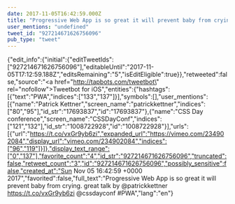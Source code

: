```yaml
---
date: 2017-11-05T16:42:59.000Z
title: "Progressive Web App is so great it will prevent baby from crying. great talk by <a href='http://twitter.com/patrickkettner'>@patrickkettner</a> https://t.co/vxGr9yb6zi  <a href='http://twitter.com/cssdayconf'>@cssdayconf</a> #PWA″"
user_mentions: "undefined"
tweet_id: "927214671626756096"
pub_type: "tweet"
---
```

{"edit_info":{"initial":{"editTweetIds":["927214671626756096"],"editableUntil":"2017-11-05T17:12:59.188Z","editsRemaining":"5","isEditEligible":true}},"retweeted":false,"source":"<a href=\"http://tapbots.com/tweetbot\" rel=\"nofollow\">Tweetbot for iΟS</a>","entities":{"hashtags":[{"text":"PWA","indices":["133","137"]}],"symbols":[],"user_mentions":[{"name":"Patrick Kettner","screen_name":"patrickkettner","indices":["80","95"],"id_str":"17693837","id":"17693837"},{"name":"CSS Day conference","screen_name":"CSSDayConf","indices":["121","132"],"id_str":"1008722928","id":"1008722928"}],"urls":[{"url":"https://t.co/vxGr9yb6zi","expanded_url":"https://vimeo.com/234902084","display_url":"vimeo.com/234902084","indices":["96","119"]}]},"display_text_range":["0","137"],"favorite_count":"4","id_str":"927214671626756096","truncated":false,"retweet_count":"3","id":"927214671626756096","possibly_sensitive":false,"created_at":"Sun Nov 05 16:42:59 +0000 2017","favorited":false,"full_text":"Progressive Web App is so great it will prevent baby from crying. great talk by @patrickkettner https://t.co/vxGr9yb6zi  @cssdayconf #PWA","lang":"en"}
